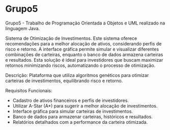 # Grupo5
Grupo5 - Trabalho de Programação Orientada a Objetos e UML realizado na linguagem Java.

Sistema de Otimização de Investimentos.
Este sistema oferece recomendações para a melhor alocação de ativos, considerando perfis de risco e retorno. 
A interface gráfica permite simular e visualizar diferentes combinações de carteiras, enquanto o banco de dados armazena carteiras e resultados. 
Esta solução é ideal para investidores que buscam maximizar retornos minimizando riscos, automatizando o processo de otimização.

Descrição: Plataforma que utiliza algoritmos genéticos para otimizar carteiras de investimentos, equilibrando risco e retorno.

Requisitos Funcionais:
- Cadastro de ativos financeiros e perfis de investidores.
- Utilizar A-Star (A*) para sugerir a melhor alocação de investimentos.
- Interface gráfica para simular carteiras de investimentos.
- Banco de dados para armazenar carteiras, históricos e resultados.
- Relatórios detalhados com a performance da carteira otimizada.
